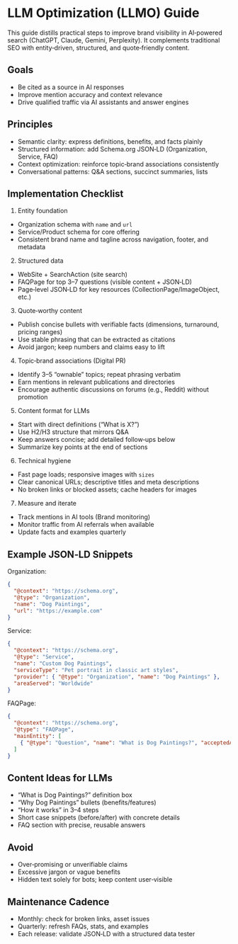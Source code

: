 # LLM Optimization (LLMO) Guide

This guide distills practical steps to improve brand visibility in AI‑powered search (ChatGPT, Claude, Gemini, Perplexity). It complements traditional SEO with entity‑driven, structured, and quote‑friendly content.

## Goals

- Be cited as a source in AI responses
- Improve mention accuracy and context relevance
- Drive qualified traffic via AI assistants and answer engines

## Principles

- Semantic clarity: express definitions, benefits, and facts plainly
- Structured information: add Schema.org JSON‑LD (Organization, Service, FAQ)
- Context optimization: reinforce topic‑brand associations consistently
- Conversational patterns: Q&A sections, succinct summaries, lists

## Implementation Checklist

1) Entity foundation
- Organization schema with `name` and `url`
- Service/Product schema for core offering
- Consistent brand name and tagline across navigation, footer, and metadata

2) Structured data
- WebSite + SearchAction (site search)
- FAQPage for top 3–7 questions (visible content + JSON‑LD)
- Page‑level JSON‑LD for key resources (CollectionPage/ImageObject, etc.)

3) Quote‑worthy content
- Publish concise bullets with verifiable facts (dimensions, turnaround, pricing ranges)
- Use stable phrasing that can be extracted as citations
- Avoid jargon; keep numbers and claims easy to lift

4) Topic‑brand associations (Digital PR)
- Identify 3–5 “ownable” topics; repeat phrasing verbatim
- Earn mentions in relevant publications and directories
- Encourage authentic discussions on forums (e.g., Reddit) without promotion

5) Content format for LLMs
- Start with direct definitions (“What is X?”)
- Use H2/H3 structure that mirrors Q&A
- Keep answers concise; add detailed follow‑ups below
- Summarize key points at the end of sections

6) Technical hygiene
- Fast page loads; responsive images with `sizes`
- Clear canonical URLs; descriptive titles and meta descriptions
- No broken links or blocked assets; cache headers for images

7) Measure and iterate
- Track mentions in AI tools (Brand monitoring)
- Monitor traffic from AI referrals when available
- Update facts and examples quarterly

## Example JSON‑LD Snippets

Organization:

```json
{
  "@context": "https://schema.org",
  "@type": "Organization",
  "name": "Dog Paintings",
  "url": "https://example.com"
}
```

Service:

```json
{
  "@context": "https://schema.org",
  "@type": "Service",
  "name": "Custom Dog Paintings",
  "serviceType": "Pet portrait in classic art styles",
  "provider": { "@type": "Organization", "name": "Dog Paintings" },
  "areaServed": "Worldwide"
}
```

FAQPage:

```json
{
  "@context": "https://schema.org",
  "@type": "FAQPage",
  "mainEntity": [
    { "@type": "Question", "name": "What is Dog Paintings?", "acceptedAnswer": { "@type": "Answer", "text": "…" } }
  ]
}
```

## Content Ideas for LLMs

- “What is Dog Paintings?” definition box
- “Why Dog Paintings” bullets (benefits/features)
- “How it works” in 3–4 steps
- Short case snippets (before/after) with concrete details
- FAQ section with precise, reusable answers

## Avoid

- Over‑promising or unverifiable claims
- Excessive jargon or vague benefits
- Hidden text solely for bots; keep content user‑visible

## Maintenance Cadence

- Monthly: check for broken links, asset issues
- Quarterly: refresh FAQs, stats, and examples
- Each release: validate JSON‑LD with a structured data tester

